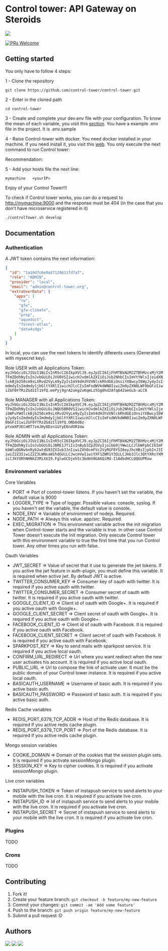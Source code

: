 # Control tower: API Gateway on Steroids

<img src="https://avatars0.githubusercontent.com/u/20566771?v=3&s=200" style="display: block; margin: 0 auto;">




[![PRs Welcome](https://img.shields.io/badge/PRs-welcome-brightgreen.svg)](#contributing)

## Getting started

You only have to follow 4 steps:

1 - Clone the repository

```
git clone https://github.com/control-tower/control-tower.git
```

2 - Enter in the cloned path

```
cd control-tower
```

3 - Create and complete your dev.env file with your configuration. To know the mean of each variable, you visit this [section](#documentation-environment-variables). You have a example .env file in the project. It is .env.sample

4 - Raise Control-tower with docker. You need docker installed in your machine. If you need install it, you visit this [web](https://www.docker.com/products/docker). You only execute the next command to run Control tower:

Recommendation:

5 - Add your hosts file the next line:

```
mymachine   <yourIP>
```

Enjoy of your Control Tower!!!

To check if Control tower works, you can do a request to [http://mymachine:9000](http://mymachine:9000/) and the response must be 404 (in the case that you don't have microservice registered in it)


```bash
./controlTower.sh develop
```

## Documentation

### Authentication

A JWT token contains the next information:

```json
{
  "id": "1a10d7c6e0a37126611fd7a7",
  "role": "ADMIN",
  "provider": "local",
  "email": "admin@control-tower.org",
  "extraUserData": {
    "apps": [
      "rw",
      "gfw",
      "gfw-climate",
      "prep",
      "aqueduct",
      "forest-atlas",
      "data4sdgs"
    ]
  }
}
```

In local, you can use the next tokens to identify diferents users (Generated with mysecret key).

Role USER with all Applications
Token: `eyJhbGciOiJIUzI1NiIsInR5cCI6IkpXVCJ9.eyJpZCI6IjFhMTBkN2M2ZTBhMzcxMjY2MTFmZDdhNyIsInJvbGUiOiJVU0VSIiwicHJvdmlkZXIiOiJsb2NhbCIsImVtYWlsIjoidXNlckBjb250cm9sLXRvd2VyLm9yZyIsImV4dHJhVXNlckRhdGEiOnsiYXBwcyI6WyJydyIsImdmdyIsImdmdy1jbGltYXRlIiwicHJlcCIsImFxdWVkdWN0IiwiZm9yZXN0LWF0bGFzIiwiZGF0YTRzZGdzIl19fQ.eePyj9grA2akg2vKqmLz5Gg8hd2Afq64ZaeGLb-aLC0`

Role MANAGER with all Applications
Token: `eyJhbGciOiJIUzI1NiIsInR5cCI6IkpXVCJ9.eyJpZCI6IjFhMTBkN2M2ZTBhMzcxMjY2MTFmZDdhNyIsInJvbGUiOiJNQU5BR0VSIiwicHJvdmlkZXIiOiJsb2NhbCIsImVtYWlsIjoibWFuYWdlckBjb250cm9sLXRvd2VyLm9yZyIsImV4dHJhVXNlckRhdGEiOnsiYXBwcyI6WyJydyIsImdmdyIsImdmdy1jbGltYXRlIiwicHJlcCIsImFxdWVkdWN0IiwiZm9yZXN0LWF0bGFzIiwiZGF0YTRzZGdzIl19fQ.ONb6dBz-pYxmXP3ECmRT7zmJHy8Dzn1GYyE6ndOR1Uw`

Role ADMIN with all Applications
Token: `eyJhbGciOiJIUzI1NiIsInR5cCI6IkpXVCJ9.eyJpZCI6IjFhMTBkN2M2ZTBhMzcxMjY2MTFmZDdhNyIsInJvbGUiOiJBRE1JTiIsInByb3ZpZGVyIjoibG9jYWwiLCJlbWFpbCI6ImFkbWluQGNvbnRyb2wtdG93ZXIub3JnIiwiZXh0cmFVc2VyRGF0YSI6eyJhcHBzIjpbInJ3IiwiZ2Z3IiwiZ2Z3LWNsaW1hdGUiLCJwcmVwIiwiYXF1ZWR1Y3QiLCJmb3Jlc3QtYXRsYXMiLCJkYXRhNHNkZ3MiXX19.FglwGCDjeh5c3bdmV0GA6QiMd-I1AdbdHCLQQGUPRxw`

### Environment variables

Core Variables

- PORT => Port of control-tower listens. If you haven't set the variable, the default value is 9000
- LOGGER_TYPE => Type of logger. Possible values: console, syslog. If you haven't set the variable, the default value is console.
- NODE_ENV => Variable of environment of nodejs. Required.
- NODE_PATH => Always this value. app/src. Required.
- EXEC_MIGRATION => This environment variable active the init migration when Control-tower starts and the variable is true. In other case Control Tower doesn't execute the init migration. Only execute Control tower with this environment variable to true the first time that you run Control tower. Any other times you run with false.

Oauth Variables

- JWT_SECRET => Value of secret that it use to generate the jwt tokens. If you active the jwt feature in auth-plugin, you must define this variable. It is required when active jwt. By default JWT is active.
- TWITTER_CONSUMER_KEY => Consumer key of oauth with twitter. It is required if you active oauth with twitter.
- TWITTER_CONSUMER_SECRET => Consumer secret of oauth with twitter. It is required if you active oauth with twitter.
- GOOGLE_CLIENT_ID => Client id of oauth with Google+. It is required if you active oauth with Google+.
- GOOGLE_CLIENT_SECRET => Client secret of oauth with Google+. It is required if you active oauth with Google+.
- FACEBOOK_CLIENT_ID => Client id of oauth with Facebook. It is required if you active oauth with Facebook.
- FACEBOOK_CLIENT_SECRET => Client secret of oauth with Facebook. It is required if you active oauth with Facebook.
- SPARKPOST_KEY => Key to send mails with sparkpost service. It is required if you active local oauth.
- CONFIRM_URL_REDIRECT => Url where you want redirect when the new user activates his account. It is required if you active local oauth.
- PUBLIC_URL => Url to compose the link of activate user. It must be the public domain of your Control tower instance. It is required if you active local oauth.
- BASICAUTH_USERNAME => Username of basic auth. It is required if you active basic auth.
- BASICAUTH_PASSWORD => Password of basic auth. It is required if you active basic auth.

Redis Cache variables

- REDIS_PORT_6379_TCP_ADDR => Host of the Redis database. It is required if you active redis cache plugin.
- REDIS_PORT_6379_TCP_PORT => Port of the Redis database. It is required if you active redis cache plugin.

Mongo session variables

- COOKIE_DOMAIN => Domain of the cookies that the session plugin sets. It is required if you activate sessionMongo plugin.
- SESSION_KEY => Key to cipher cookies.  It is required if you activate sessionMongo plugin.

Live cron variables

- INSTAPUSH_TOKEN => Token of instapush service to send alerts to your mobile with the live cron. It is required if you activate live cron.
- INSTAPUSH_ID => Id of instapush service to send alerts to your mobile with the live cron. It is required if you activate live cron.
- INSTAPUSH_SECRET => Secret of instapush service to send alerts to your mobile with the live cron. It is required if you activate live cron.

### Plugins

TODO

### Crons

TODO


## Contributing

1. Fork it!
2. Create your feature branch: `git checkout -b feature/my-new-feature`
3. Commit your changes: `git commit -am 'Add some feature'`
4. Push to the branch: `git push origin feature/my-new-feature`
5. Submit a pull request :D

## Authors 

  <a href="https://github.com/rrequero" target="_blank" style="display: inline-block">
    <img src="https://secure.gravatar.com/avatar/88658283520e4fa50fd767c8b52bf4f8?s=80">
  </a>

  <a href="https://github.com/archelogos" target="_blank" style="display: inline-block">
    <img src="https://avatars3.githubusercontent.com/u/8081142?v=3&s=80">
  </a>

  <a href="https://github.com/hectoruch" target="_blank" style="display: inline-block">
    <img src="https://avatars2.githubusercontent.com/u/8074563?v=3&s=80">
  </a>


